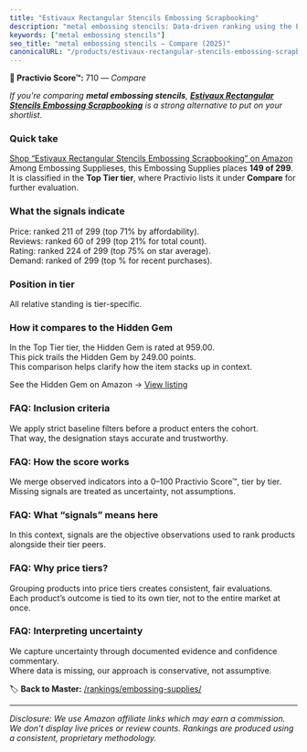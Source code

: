 ```yaml
---
title: "Estivaux Rectangular Stencils Embossing Scrapbooking"
description: "metal embossing stencils: Data-driven ranking using the Practivio Score™. Positioned by quality, value, demand, findability, momentum."
keywords: ["metal embossing stencils"]
seo_title: "metal embossing stencils — Compare (2025)"
canonicalURL: "/products/estivaux-rectangular-stencils-embossing-scrapbooking-B0BKFWTZ5T/"
---
```


**🛒 Practivio Score™:** 710 — _Compare_


*If you're comparing **metal embossing stencils**, **[Estivaux Rectangular Stencils Embossing Scrapbooking](https://www.amazon.com/dp/B0BKFWTZ5T?tag=practivio-20)** is a strong alternative to put on your shortlist.*
### Quick take
[Shop “Estivaux Rectangular Stencils Embossing Scrapbooking” on Amazon](https://www.amazon.com/dp/B0BKFWTZ5T?tag=practivio-20)
Among Embossing Supplieses, this Embossing Supplies places **149 of 299**.  
It is classified in the **Top Tier tier**, where Practivio lists it under **Compare** for further evaluation.

### What the signals indicate
Price: ranked 211 of 299 (top 71% by affordability).  
Reviews: ranked 60 of 299 (top 21% for total count).  
Rating: ranked 224 of 299 (top 75% on star average).  
Demand: ranked  of 299 (top % for recent purchases).

### Position in tier
All relative standing is tier-specific.

### How it compares to the Hidden Gem
In the Top Tier tier, the Hidden Gem is rated at 959.00.  
This pick trails the Hidden Gem by 249.00 points.  
This comparison helps clarify how the item stacks up in context.  

See the Hidden Gem on Amazon → [View listing](https://www.amazon.com/dp/B0D6BHVRJC?tag=practivio-20)

### FAQ: Inclusion criteria
We apply strict baseline filters before a product enters the cohort.  
That way, the designation stays accurate and trustworthy.

### FAQ: How the score works
We merge observed indicators into a 0–100 Practivio Score™, tier by tier.  
Missing signals are treated as uncertainty, not assumptions.

### FAQ: What “signals” means here
In this context, signals are the objective observations used to rank products alongside their tier peers.

### FAQ: Why price tiers?
Grouping products into price tiers creates consistent, fair evaluations.  
Each product’s outcome is tied to its own tier, not to the entire market at once.

### FAQ: Interpreting uncertainty
We capture uncertainty through documented evidence and confidence commentary.  
Where data is missing, our approach is conservative, not assumptive.

<!-- Missing template for Compare/CompareWithinPriceClass -->


🏷️ **Back to Master:** [/rankings/embossing-supplies/](/rankings/embossing-supplies/)

---
_Disclosure: We use Amazon affiliate links which may earn a commission. We don’t display live prices or review counts. Rankings are produced using a consistent, proprietary methodology._

